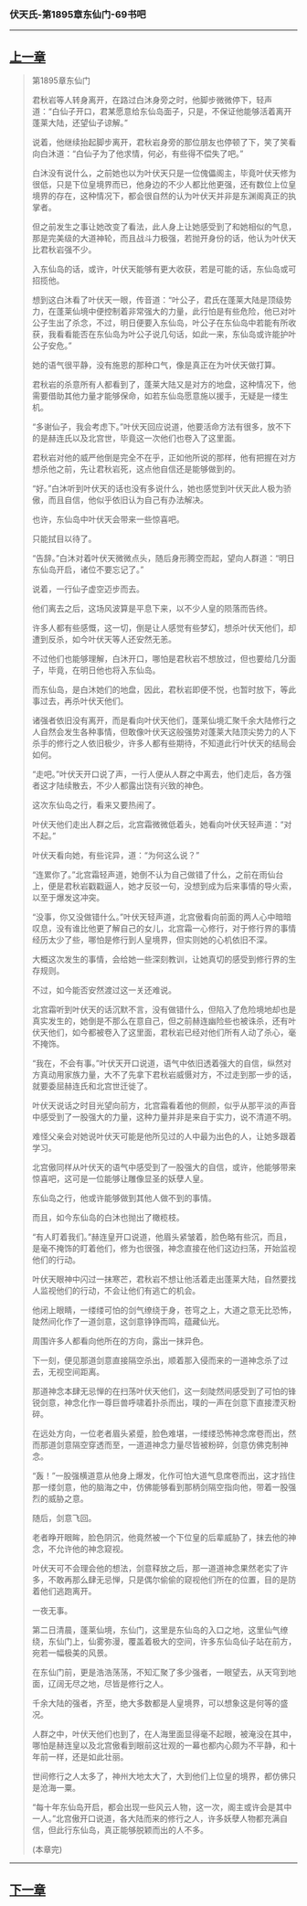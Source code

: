 ### 伏天氏-第1895章东仙门-69书吧

--------
[上一章](./af9817447b7df6f9f32c7695ee6ec00c.md)
--------


>
>
>
>第1895章东仙门
>
>君秋岩等人转身离开，在路过白沐身旁之时，他脚步微微停下，轻声道：“白仙子开口，君某愿意给东仙岛面子，只是，不保证他能够活着离开蓬莱大陆，还望仙子谅解。”
>
>说着，他继续抬起脚步离开，君秋岩身旁的那位朋友也停顿了下，笑了笑看向白沐道：“白仙子为了他求情，何必，有些得不偿失了吧。”
>
>白沐没有说什么，之前她也以为叶伏天只是一位傀儡阁主，毕竟叶伏天修为很低，只是下位皇境界而已，他身边的不少人都比他更强，还有数位上位皇境界的存在，这种情况下，都会很自然的认为叶伏天并非是东渊阁真正的执掌者。
>
>但之前发生之事让她改变了看法，此人身上让她感受到了和她相似的气息，那是完美级的大道神轮，而且战斗力极强，若抛开身份的话，他认为叶伏天比君秋岩强不少。
>
>入东仙岛的话，或许，叶伏天能够有更大收获，若是可能的话，东仙岛或可招揽他。
>
>想到这白沐看了叶伏天一眼，传音道：“叶公子，君氏在蓬莱大陆是顶级势力，在蓬莱仙境中便控制着非常强大的力量，此行怕是有些危险，他已对叶公子生出了杀念，不过，明日便要入东仙岛，叶公子在东仙岛中若能有所收获，我看看能否在东仙岛为叶公子说几句话，如此一来，东仙岛或许能护叶公子安危。”
>
>她的语气很平静，没有施恩的那种口气，像是真正在为叶伏天做打算。
>
>君秋岩的杀意所有人都看到了，蓬莱大陆又是对方的地盘，这种情况下，他需要借助其他力量才能够保命，如若东仙岛愿意施以援手，无疑是一缕生机。
>
>“多谢仙子，我会考虑下。”叶伏天回应说道，他要活命方法有很多，放不下的是赫连氏以及北宫世，毕竟这一次他们也卷入了这里面。
>
>君秋岩对他的威严他倒是完全不在乎，正如他所说的那样，他有把握在对方想杀他之前，先让君秋岩死，这点他自信还是能够做到的。
>
>“好。”白沐听到叶伏天的话也没有多说什么，她也感觉到叶伏天此人极为骄傲，而且自信，他似乎依旧认为自己有办法解决。
>
>也许，东仙岛中叶伏天会带来一些惊喜吧。
>
>只能拭目以待了。
>
>“告辞。”白沐对着叶伏天微微点头，随后身形腾空而起，望向人群道：“明日东仙岛开启，诸位不要忘记了。”
>
>说着，一行仙子虚空迈步而去。
>
>他们离去之后，这场风波算是平息下来，以不少人皇的陨落而告终。
>
>许多人都有些感慨，这一切，倒是让人感觉有些梦幻，想杀叶伏天他们，却遭到反杀，如今叶伏天等人还安然无恙。
>
>不过他们也能够理解，白沐开口，哪怕是君秋岩不想放过，但也要给几分面子，毕竟，在明日他也将入东仙岛。
>
>而东仙岛，是白沐她们的地盘，因此，君秋岩即便不悦，也暂时放下，等此事过去，再杀叶伏天他们。
>
>诸强者依旧没有离开，而是看向叶伏天他们，蓬莱仙境汇聚千余大陆修行之人自然会发生各种事情，但敢像叶伏天这般强势对蓬莱大陆顶尖势力的人下杀手的修行之人依旧极少，许多人都有些期待，不知道此行叶伏天的结局会如何。
>
>“走吧。”叶伏天开口说了声，一行人便从人群之中离去，他们走后，各方强者这才陆续散去，不少人都露出饶有兴致的神色。
>
>这次东仙岛之行，看来又要热闹了。
>
>叶伏天他们走出人群之后，北宫霜微微低着头，她看向叶伏天轻声道：“对不起。”
>
>叶伏天看向她，有些诧异，道：“为何这么说？”
>
>“连累你了。”北宫霜轻声道，她倒不认为自己做错了什么，之前在雨仙台上，便是君秋岩戳戳逼人，她才反驳一句，没想到成为后来事情的导火索，以至于爆发这冲突。
>
>“没事，你又没做错什么。”叶伏天轻声道，北宫傲看向前面的两人心中暗暗叹息，没有谁比他更了解自己的女儿，北宫霜一心修行，对于修行界的事情经历太少了些，哪怕是修行到人皇境界，但实则她的心机依旧不深。
>
>大概这次发生的事情，会给她一些深刻教训，让她真切的感受到修行界的生存规则。
>
>不过，如今能否安然渡过这一关还难说。
>
>北宫霜听到叶伏天的话沉默不言，没有做错什么，但陷入了危险境地却也是真实发生的，她倒是不那么在意自己，但之前赫连幽险些也被诛杀，还有叶伏天他们，如今都被卷入了这里面，君秋岩已经对他们所有人动了杀心，毫不掩饰。
>
>“我在，不会有事。”叶伏天开口说道，语气中依旧透着强大的自信，纵然对方真动用家族力量，大不了先拿下君秋岩威慑对方，不过走到那一步的话，就要委屈赫连氏和北宫世迁徙了。
>
>叶伏天说话之时目光望向前方，北宫霜看着他的侧颜，似乎从那平淡的声音中感受到了一股强大的力量，这种力量并非是来自于实力，说不清道不明。
>
>难怪父亲会对她说叶伏天可能是他所见过的人中最为出色的人，让她多跟着学习。
>
>北宫傲同样从叶伏天的语气中感受到了一股强大的自信，或许，他能够带来惊喜吧，这可是一位能够让雕像显圣的妖孽人皇。
>
>东仙岛之行，他或许能够做到其他人做不到的事情。
>
>而且，如今东仙岛的白沐也抛出了橄榄枝。
>
>“有人盯着我们。”赫连皇开口说道，他眉头紧皱着，脸色略有些沉，而且，是毫不掩饰的盯着他们，修为也很强，神念直接在他们这边扫荡，开始监视他们的行动。
>
>叶伏天眼神中闪过一抹寒芒，君秋岩不想让他活着走出蓬莱大陆，自然要找人监视他们的行动，不会让他们有逃亡的机会。
>
>他闭上眼睛，一缕缕可怕的剑气缭绕于身，苍穹之上，大道之意无比恐怖，陡然间化作了一道剑意，这剑意铮铮而鸣，蕴藏仙光。
>
>周围许多人都看向他所在的方向，露出一抹异色。
>
>下一刻，便见那道剑意直接隔空杀出，顺着那入侵而来的一道神念杀了过去，无视空间距离。
>
>那道神念本肆无忌惮的在扫荡叶伏天他们，这一刻陡然间感受到了可怕的锋锐剑意，神念化作一尊巨兽呼啸着扑杀而出，噗的一声在剑意下直接湮灭粉碎。
>
>在远处方向，一位老者眉头紧蹙，脸色难堪，一缕缕恐怖神念席卷而出，然而那道剑意隔空穿透而至，一道道神念力量尽皆被粉碎，剑意仿佛克制神念。
>
>“轰！”一股强横道意从他身上爆发，化作可怕大道气息席卷而出，这才挡住那一缕剑意，他的脑海之中，仿佛能够看到那柄剑隔空指向他，带着一股强烈的威胁之意。
>
>随后，剑意飞回。
>
>老者睁开眼眸，脸色阴沉，他竟然被一个下位皇的后辈威胁了，抹去他的神念，不允许他的神念窥视。
>
>叶伏天可不会理会他的想法，剑意释放之后，那一道道神念果然老实了许多，不敢再那么肆无忌惮，只是偶尔偷偷的窥视他们所在的位置，目的是防着他们逃跑离开。
>
>一夜无事。
>
>第二日清晨，蓬莱仙境，东仙门，这里是东仙岛的入口之地，这里仙气缭绕，东仙门上，仙雾弥漫，覆盖着极大的空间，许多东仙岛仙子站在前方，宛若一幅极美的风景。
>
>在东仙门前，更是浩浩荡荡，不知汇聚了多少强者，一眼望去，从天穹到地面，辽阔无尽之地，尽皆是修行之人。
>
>千余大陆的强者，齐至，绝大多数都是人皇境界，可以想象这是何等的盛况。
>
>人群之中，叶伏天他们也到了，在人海里面显得毫不起眼，被淹没在其中，哪怕是赫连皇以及北宫傲看到眼前这壮观的一幕也都内心颇为不平静，和十年前一样，还是如此壮丽。
>
>世间修行之人太多了，神州大地太大了，大到他们上位皇的境界，都仿佛只是沧海一粟。
>
>“每十年东仙岛开启，都会出现一些风云人物，这一次，阁主或许会是其中一人。”北宫傲开口说道，各大陆而来的修行之人，许多妖孽人物都充满自信，但此行东仙岛，真正能够脱颖而出的人不多。
>
>(本章完)
>
>

--------
[下一章](./4628e45319aee1d48364c5cccfdd5602.md)
--------

